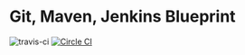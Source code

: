 Git, Maven, Jenkins Blueprint
=============================
![travis-ci](https://travis-ci.org/MehrCurry/nordic-demo.svg)
[![Circle CI](https://circleci.com/gh/MehrCurry/nordic-demo/tree/develop.svg?style=svg)](https://circleci.com/gh/MehrCurry/nordic-demo/tree/develop)
